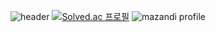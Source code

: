 ![header](https://capsule-render.vercel.app/api?type=waving&color=gradient&height=300&section=header&text=HeounJu's_Repo%20render&fontSize=50)
[![Solved.ac
프로필](http://mazassumnida.wtf/api/v2/generate_badge?boj=wjdguswn1203)](https://solved.ac/wjdguswn1203)
![mazandi profile](http://mazandi.herokuapp.com/api?handle={handle}&theme=cold)
